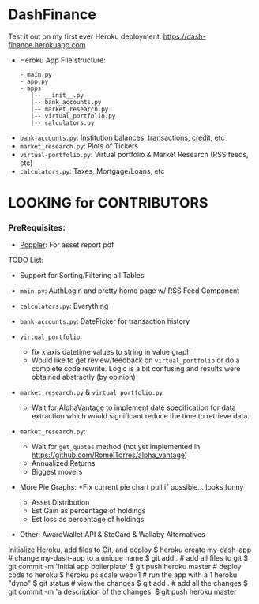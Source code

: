 # DashFinance
Test it out on my first ever Heroku deployment:
https://dash-finance.herokuapp.com

- Heroku App 
    File structure:
    ```
    - main.py
    - app.py
    - apps
       |-- __init__.py
       |-- bank_accounts.py
       |-- market_research.py
       |-- virtual_portfolio.py
       |-- calculators.py
    ```
- `bank-accounts.py`: Institution balances, transactions, credit, etc
- `market_research.py`: Plots of Tickers
- `virtual-portfolio.py`: Virtual portfolio & Market Research (RSS feeds, etc)
- `calculators.py`: Taxes, Mortgage/Loans, etc

# LOOKING for CONTRIBUTORS

### PreRequisites:
- [Poppler](http://macappstore.org/poppler/): For asset report pdf 

TODO List:
- Support for Sorting/Filtering all Tables

- `main.py`: AuthLogin and pretty home page w/ RSS Feed Component
- `calculators.py`: Everything
- `bank_accounts.py`: DatePicker for transaction history
- `virtual_portfolio`: 
    - fix x axis datetime values to string in value graph 
    - Would like to get review/feedback on `virtual_portfolio` or do a complete code rewrite. Logic is 
    a bit confusing and results were obtained abstractly (by opinion)

- `market_research.py` & `virtual_portfolio.py`  
    - Wait for AlphaVantage to implement date specification for 
  data extraction which would significant reduce the time to retrieve data.
  
- `market_research.py`:
    -   Wait for `get_quotes` method (not yet implemented in https://github.com/RomelTorres/alpha_vantage) 
    - Annualized Returns
    - Biggest movers
   
- More Pie Graphs: *Fix current pie chart pull if possible... looks funny
    - Asset Distribution 
    - Est Gain as percentage of holdings
    - Est loss as percentage of holdings
    
- Other: AwardWallet API & StoCard & Wallaby Alternatives

Initialize Heroku, add files to Git, and deploy
$ heroku create my-dash-app # change my-dash-app to a unique name
$ git add . # add all files to git
$ git commit -m 'Initial app boilerplate'
$ git push heroku master # deploy code to heroku
$ heroku ps:scale web=1  # run the app with a 1 heroku "dyno"
$ git status # view the changes
$ git add .  # add all the changes
$ git commit -m 'a description of the changes'
$ git push heroku master
